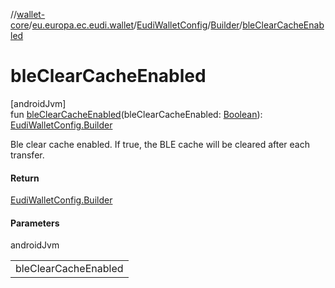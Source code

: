 //[wallet-core](../../../../index.md)/[eu.europa.ec.eudi.wallet](../../index.md)/[EudiWalletConfig](../index.md)/[Builder](index.md)/[bleClearCacheEnabled](ble-clear-cache-enabled.md)

# bleClearCacheEnabled

[androidJvm]\
fun [bleClearCacheEnabled](ble-clear-cache-enabled.md)(bleClearCacheEnabled: [Boolean](https://kotlinlang.org/api/latest/jvm/stdlib/kotlin/-boolean/index.html)): [EudiWalletConfig.Builder](index.md)

Ble clear cache enabled. If true, the BLE cache will be cleared after each transfer.

#### Return

[EudiWalletConfig.Builder](index.md)

#### Parameters

androidJvm

| |
|---|
| bleClearCacheEnabled |
